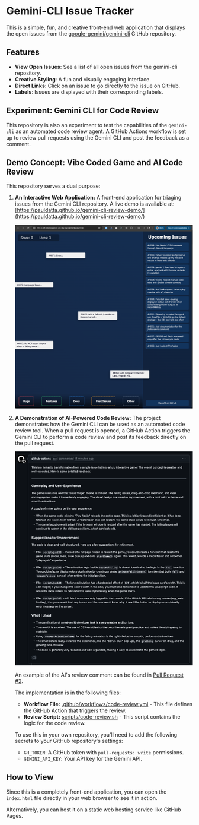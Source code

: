 # Gemini-CLI Issue Tracker

This is a simple, fun, and creative front-end web application that displays the open issues from the [google-gemini/gemini-cli](https://github.com/google-gemini/gemini-cli) GitHub repository.

## Features

*   **View Open Issues**: See a list of all open issues from the gemini-cli repository.
*   **Creative Styling**: A fun and visually engaging interface.
*   **Direct Links**: Click on an issue to go directly to the issue on GitHub.
*   **Labels**: Issues are displayed with their corresponding labels.

## Experiment: Gemini CLI for Code Review

This repository is also an experiment to test the capabilities of the `gemini-cli` as an automated code review agent. A GitHub Actions workflow is set up to review pull requests using the Gemini CLI and post the feedback as a comment.

## Demo Concept: Vibe Coded Game and AI Code Review

This repository serves a dual purpose:

1.  **An Interactive Web Application:** A front-end application for triaging issues from the Gemini CLI repository. A live demo is available at: [https://pauldatta.github.io/gemini-cli-review-demo/](https://pauldatta.github.io/gemini-cli-review-demo/)

    ![Vibe Coded Game Screenshot](media/issue-triage-vibecoded.png)

2.  **A Demonstration of AI-Powered Code Review:** The project demonstrates how the Gemini CLI can be used as an automated code review tool. When a pull request is opened, a GitHub Action triggers the Gemini CLI to perform a code review and post its feedback directly on the pull request.

    ![AI Code Review Example](media/code-review-example.png)

    An example of the AI's review comment can be found in [Pull Request #2](https://github.com/pauldatta/gemini-cli-review-demo/pull/2).

    The implementation is in the following files:
    - **Workflow File:** [.github/workflows/code-review.yml](.github/workflows/code-review.yml) - This file defines the GitHub Action that triggers the review.
    - **Review Script:** [scripts/code-review.sh](scripts/code-review.sh) - This script contains the logic for the code review.

    To use this in your own repository, you'll need to add the following secrets to your GitHub repository's settings:
    - `GH_TOKEN`: A GitHub token with `pull-requests: write` permissions.
    - `GEMINI_API_KEY`: Your API key for the Gemini API.

## How to View

Since this is a completely front-end application, you can open the `index.html` file directly in your web browser to see it in action.

Alternatively, you can host it on a static web hosting service like GitHub Pages.
